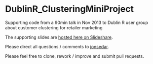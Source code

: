 DublinR_ClusteringMiniProject
=============================

Supporting code from a 90min talk in Nov 2013 to Dublin R user group about customer clustering for retailer marketing

The supporting slides are [hosted here on Slideshare](http://www.slideshare.net/jonsedar/customer-clustering-for-retailer-marketing).

Please direct all questions / comments to [jonsedar](https://github.com/jonsedar).

Please feel free to clone, rework / improve and submit pull requests.
